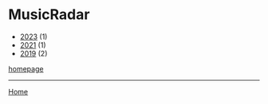 # MusicRadar

  * [2023](./musicradar-2023.md) (1)
  * [2021](./musicradar-2021.md) (1)
  * [2019](./musicradar-2019.md) (2)

[homepage](https://www.musicradar.com/)

----

[Home](../index.md)
